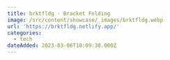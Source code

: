 ```yaml
---
title: brktfldg · Bracket Folding
image: /src/content/showcase/_images/brktfldg.webp
url: 'https://brktfldg.netlify.app/'
categories:
  - tech
dateAdded: 2023-03-06T18:09:38.000Z
---
```


